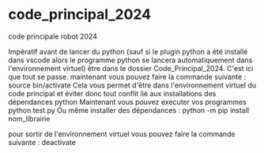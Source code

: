 # code_principal_2024
code principale robot 2024

Impératif avant de lancer du python (sauf si le plugin python a été installé dans vscode alors le programme python se lancera automatiquement dans l'environnement virtuel)
être dans le dossier Code_Principal_2024. C'est ici que tout se passe.
maintenant vous pouvez faire la commande suivante :
source bin/activate
Cela vous permet d'être dans l'environnement virtuel du code principal et éviter donc tout conflit lié aux installations des dépendances python
Maintenant vous pouvez executer vos programmes
python test.py
Ou même installer des dépendances :
python -m pip install nom_librairie

pour sortir de l'environnement virtuel vous pouvez faire la commande suivante :
deactivate
